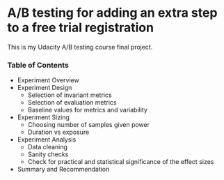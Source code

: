 # A/B testing for adding an extra step to a free trial registration

This is my Udacity A/B testing course final project.

### Table of Contents
* Experiment Overview
* Experiment Design 
  - Selection of invariant metrics
  - Selection of evaluation metrics
  - Baseline values for metrics and variability
* Experiment Sizing
  - Choosing number of samples given power
  - Duration vs exposure
* Experiment Analysis
  - Data cleaning
  - Sanity checks
  - Check for practical and statistical significance of the effect sizes
* Summary and Recommendation
